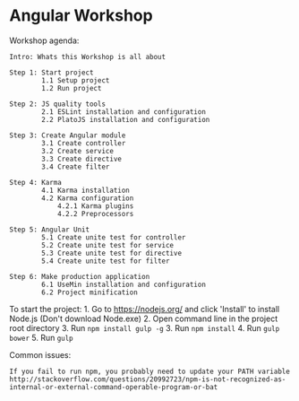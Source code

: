 # Angular Workshop

Workshop agenda:

    Intro: Whats this Workshop is all about
    
    Step 1: Start project
            1.1 Setup project
            1.2 Run project
            
    Step 2: JS quality tools
            2.1 ESLint installation and configuration
            2.2 PlatoJS installation and configuration
    
    Step 3: Create Angular module
            3.1 Create controller
            3.2 Create service
            3.3 Create directive
            3.4 Create filter
            
    Step 4: Karma
            4.1 Karma installation
            4.2 Karma configuration
                4.2.1 Karma plugins
                4.2.2 Preprocessors
            
    Step 5: Angular Unit
            5.1 Create unite test for controller
            5.2 Create unite test for service
            5.3 Create unite test for directive
            5.4 Create unite test for filter
            
    Step 6: Make production application    
            6.1 UseMin installation and configuration
            6.2 Project minification
            
            
            
To start the project:
    1. Go to https://nodejs.org/ and click 'Install' to install Node.js (Don't download Node.exe)
    2. Open command line in the project root directory
    3. Run `npm install gulp -g`
    3. Run `npm install`
    4. Run `gulp bower`
    5. Run `gulp`

Common issues:

    If you fail to run npm, you probably need to update your PATH variable
    http://stackoverflow.com/questions/20992723/npm-is-not-recognized-as-internal-or-external-command-operable-program-or-bat


